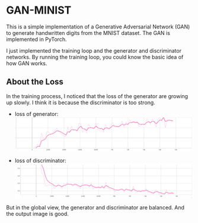 # GAN-MINIST

This is a simple implementation of a Generative Adversarial Network (GAN) to generate handwritten digits from the MNIST dataset. The GAN is implemented in PyTorch.

I just implemented the training loop and the generator and discriminator networks. By running the training loop, you could know the basic idea of how GAN works.

## About the Loss

In the training process, I noticed that the loss of the generator are growing up slowly. I think it is because the discriminator is too strong. 

- loss of generator: 
    ![alt text](assets/loss_g.png)

- loss of discriminator:
    ![alt text](assets/loss_d.png)

But in the global view, the generator and discriminator are balanced. And the output image is good.

